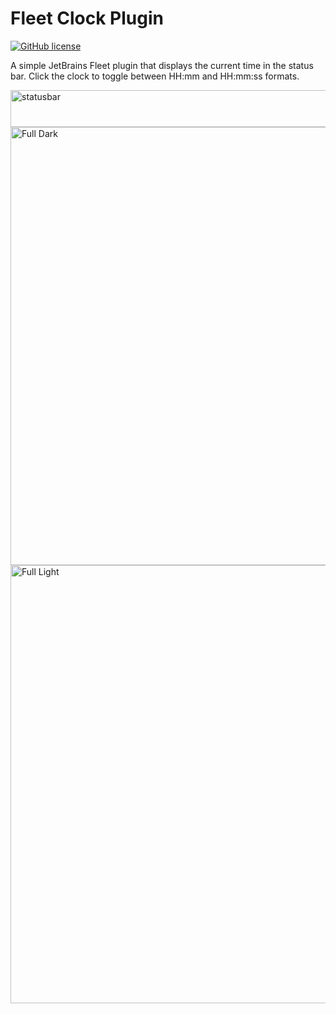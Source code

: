 # Fleet Clock Plugin

[![GitHub license](https://img.shields.io/badge/license-MIT-blue.svg)](./LICENSE)

A simple JetBrains Fleet plugin that displays the current time in the status bar. Click the clock to toggle between HH:mm and HH:mm:ss formats.

<img width="617" height="59" alt="statusbar" src="https://github.com/user-attachments/assets/46ee01df-bb53-4775-90e2-9ddff9362725" />

<img width="1081" height="701" alt="Full Dark" src="https://github.com/user-attachments/assets/4fd6dd60-c49b-40c2-b149-4a64533b2dbc" />

<img width="1081" height="701" alt="Full Light" src="https://github.com/user-attachments/assets/01092603-2465-41dd-a032-aead322d6bba" />
